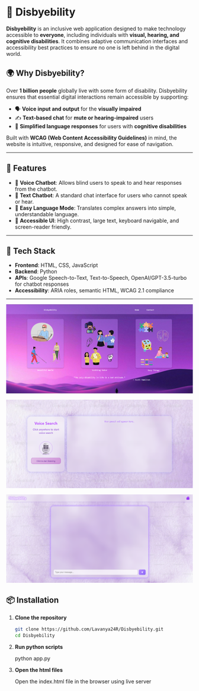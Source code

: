 # 🧠 Disbyebility

**Disbyebility** is an inclusive web application designed to make technology accessible to **everyone**, including individuals with **visual, hearing, and cognitive disabilities**. It combines adaptive communication interfaces and accessibility best practices to ensure no one is left behind in the digital world.

## 🌍 Why Disbyebility?

Over **1 billion people** globally live with some form of disability. Disbyebility ensures that essential digital interactions remain accessible by supporting:

- 🗣️ **Voice input and output** for the **visually impaired**
- ✍️ **Text-based chat** for **mute or hearing-impaired** users
- 🧠 **Simplified language responses** for users with **cognitive disabilities**

Built with **WCAG (Web Content Accessibility Guidelines)** in mind, the website is intuitive, responsive, and designed for ease of navigation.

---

## 🚀 Features

- 🎤 **Voice Chatbot**: Allows blind users to speak to and hear responses from the chatbot.
- 💬 **Text Chatbot**: A standard chat interface for users who cannot speak or hear.
- 🔄 **Easy Language Mode**: Translates complex answers into simple, understandable language.
- 🎨 **Accessible UI**: High contrast, large text, keyboard navigable, and screen-reader friendly.

---

## 🧰 Tech Stack

- **Frontend**: HTML, CSS, JavaScript
- **Backend**: Python
- **APIs**: Google Speech-to-Text, Text-to-Speech, OpenAI/GPT-3.5-turbo for chatbot responses
- **Accessibility**: ARIA roles, semantic HTML, WCAG 2.1 compliance

---

![Screenshot](demo_images/Landing_page.png)

![Screenshot](demo_images/Audio_input_output_chatbot.png)

![Screenshot](demo_images/chatbot.png)


## 📦 Installation

1. **Clone the repository**

   ```bash
   git clone https://github.com/Lavanya24R/Disbyebility.git
   cd Disbyebility

2. **Run python scripts**

   python app.py

3. **Open the html files**

   Open the index.html file in the browser using live server